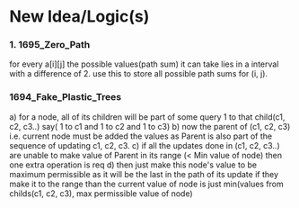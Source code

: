 # New Idea/Logic(s)

### 1. 1695_Zero_Path
for every a[i][j] the possible values(path sum) it can take lies in a interval with a difference of 2.
use this to store all possible path sums for (i, j).

### 1694_Fake_Plastic_Trees
a) for a node, all of its children will be part of some query 1 to that child(c1, c2, c3..) say( 1 to c1 and 1 to c2 and 1 to c3) 
b) now the parent of (c1, c2, c3) i.e. current node must be added the values as Parent is also part of the sequence of updating c1, c2, c3.
c) if all the updates done in (c1, c2, c3..) are unable to make value of Parent in its range (< Min value of node) then one extra operation is req
d) then just make this node's value to be maximum permissible as it will be the last in the path of its update
if they make it to the range than the current value of node is just min(values from childs(c1, c2, c3), max permissible value of node)
